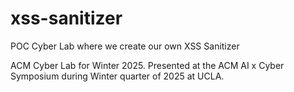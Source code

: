 # xss-sanitizer
POC Cyber Lab where we create our own XSS Sanitizer

ACM Cyber Lab for Winter 2025. Presented at the ACM AI x Cyber Symposium during Winter quarter of 2025 at UCLA.
